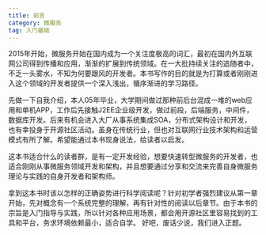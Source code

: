 ```yaml
---
title: 前言
category: 微服务
tag: 入门基础
---
```

2015年开始，微服务开始在国内成为一个关注度极高的词汇，最初在国内外互联网公司得到传播和应用，渐渐的扩展到传统领域。在一大批持续关注的追随者中，不乏一头雾水，不知为何要跟风的开发者。本书写作的目的就是为打算或者刚刚进入这个领域的开发者提供一个深入浅出，循序渐进的学习路径。
<!--more-->
先做一下自我介绍，本人05年毕业，大学期间做过那种前后台混成一堆的web应用和单机APP，工作后先接触J2EE企业级开发，做过前段，后端服务，中间件，数据库开发。后来有机会进入大厂从事系统集成SOA，分布式架构设计和开发，也有幸投身于开源社区活动。虽身在传统行业，但也对互联网行业技术架构和运营模式有所了解。希望能通过本书现身说法，给读者以启发。

这本书适合什么的读者群，是有一定开发经验，想要快速转型微服务的开发者，也适合刚刚从事微服务领域开发和架构，并且想要通过分享和交流来完善自身微服务理论与实践的自身开发者和架构师。

拿到这本书时该以怎样的正确姿势进行科学阅读呢？针对初学者强烈建议从第一章开始，先对概念有一个系统完整的理解，再有针对性的阅读以后章节。由于本书的宗旨是入门指导与实践，所以针对各种应用场景，都会用开源社区里容易找到的工具和平台，务求环境依赖最小，适合自学。
好吧，废话少说，我们进入正题。
